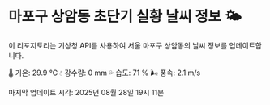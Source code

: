 
# 마포구 상암동 초단기 실황 날씨 정보 🌤️

이 리포지토리는 기상청 API를 사용하여 서울 마포구 상암동의 날씨 정보를 업데이트합니다. 

🌡️ 기온: 29.9 ℃
💧 강수량: 0 mm
💦 습도: 71 %
🌬️ 풍속: 2.1 m/s

마지막 업데이트 시각: 2025년 08월 28일 19시 11분    
